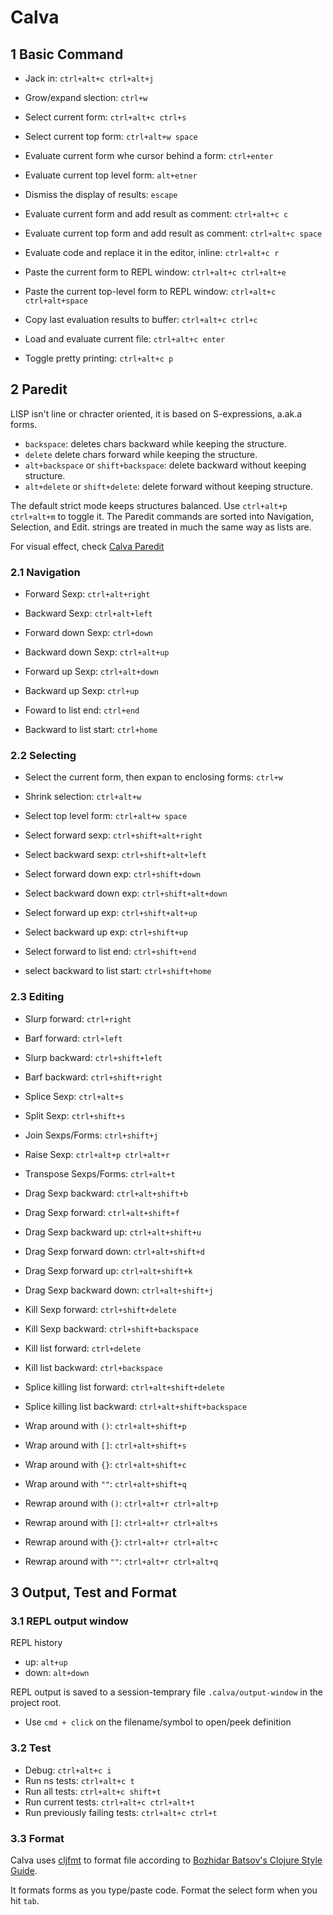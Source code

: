 # Calva

## 1 Basic Command

- Jack in: `ctrl+alt+c ctrl+alt+j`

- Grow/expand slection: `ctrl+w`
- Select current form: `ctrl+alt+c ctrl+s`
- Select current top form: `ctrl+alt+w space`

- Evaluate current form whe cursor behind a form: `ctrl+enter`
- Evaluate current top level form: `alt+etner`
- Dismiss the display of results: `escape`
- Evaluate current form and add result as comment: `ctrl+alt+c c`
- Evaluate current top form and add result as comment: `ctrl+alt+c space`
- Evaluate code and replace it in the editor, inline: `ctrl+alt+c r`

- Paste the current form to REPL window: `ctrl+alt+c ctrl+alt+e`
- Paste the current top-level form to REPL window: `ctrl+alt+c ctrl+alt+space`
- Copy last evaluation results to buffer: `ctrl+alt+c ctrl+c`

- Load and evaluate current file: `ctrl+alt+c enter`
- Toggle pretty printing: `ctrl+alt+c p`

## 2 Paredit

LISP isn't line or chracter oriented, it is based on S-expressions, a.ak.a forms.

- `backspace`: deletes chars backward while keeping the structure.
- `delete` delete chars forward while keeping the structure.
- `alt+backspace` or `shift+backspace`: delete backward without keeping structure.
- `alt+delete` or `shift+delete`: delete forward without keeping structure.

The default strict mode keeps structures balanced. Use `ctrl+alt+p ctrl+alt+m` to toggle it. The Paredit commands are sorted into Navigation, Selection, and Edit. strings are treated in much the same way as lists are.

For visual effect, check [Calva Paredit](https://calva.io/paredit/)

### 2.1 Navigation

- Forward Sexp: `ctrl+alt+right`
- Backward Sexp: `ctrl+alt+left`

- Forward down Sexp: `ctrl+down`
- Backward down Sexp: `ctrl+alt+up`
- Forward up Sexp: `ctrl+alt+down`
- Backward up Sexp: `ctrl+up`
- Foward to list end: `ctrl+end`
- Backward to list start: `ctrl+home`

### 2.2 Selecting

- Select the current form, then expan to enclosing forms: `ctrl+w`
- Shrink selection: `ctrl+alt+w`
- Select top level form: `ctrl+alt+w space`
- Select forward sexp: `ctrl+shift+alt+right`
- Select backward sexp: `ctrl+shift+alt+left`

- Select forward down exp: `ctrl+shift+down`
- Select backward down exp: `ctrl+shift+alt+down`
- Select forward up exp: `ctrl+shift+alt+up`
- Select backward up exp: `ctrl+shift+up`
- Select forward to list end: `ctrl+shift+end`
- select backward to list start: `ctrl+shift+home`

### 2.3 Editing

- Slurp forward: `ctrl+right`
- Barf forward: `ctrl+left`
- Slurp backward: `ctrl+shift+left`
- Barf backward: `ctrl+shift+right`

- Splice Sexp: `ctrl+alt+s`
- Split Sexp: `ctrl+shift+s`

- Join Sexps/Forms: `ctrl+shift+j`
- Raise Sexp: `ctrl+alt+p ctrl+alt+r`
- Transpose Sexps/Forms: `ctrl+alt+t`

- Drag Sexp backward: `ctrl+alt+shift+b`
- Drag Sexp forward: `ctrl+alt+shift+f`
- Drag Sexp backward up: `ctrl+alt+shift+u`
- Drag Sexp forward down: `ctrl+alt+shift+d`
- Drag Sexp forward up: `ctrl+alt+shift+k`
- Drag Sexp backward down: `ctrl+alt+shift+j`

- Kill Sexp forward: `ctrl+shift+delete`
- Kill Sexp backward: `ctrl+shift+backspace`
- Kill list forward: `ctrl+delete`
- Kill list backward: `ctrl+backspace`
- Splice killing list forward: `ctrl+alt+shift+delete`
- Splice killing list backward: `ctrl+alt+shift+backspace`

- Wrap around with `()`: `ctrl+alt+shift+p`
- Wrap around with `[]`: `ctrl+alt+shift+s`
- Wrap around with `{}`: `ctrl+alt+shift+c`
- Wrap around with `""`: `ctrl+alt+shift+q`
- Rewrap around with `()`: `ctrl+alt+r ctrl+alt+p`
- Rewrap around with `[]`: `ctrl+alt+r ctrl+alt+s`
- Rewrap around with `{}`: `ctrl+alt+r ctrl+alt+c`
- Rewrap around with `""`: `ctrl+alt+r ctrl+alt+q`

## 3 Output, Test and Format

### 3.1 REPL output window

REPL history

- up: `alt+up`
- down: `alt+down`

REPL output is saved to a session-temprary file `.calva/output-window` in the project root.

- Use `cmd + click` on the filename/symbol to open/peek definition

### 3.2 Test

- Debug: `ctrl+alt+c i`
- Run ns tests: `ctrl+alt+c t`
- Run all tests: `ctrl+alt+c shift+t`
- Run current tests: `ctrl+alt+c ctrl+alt+t`
- Run previously failing tests: `ctrl+alt+c ctrl+t`

### 3.3 Format

Calva uses [cljfmt](https://github.com/weavejester/cljfmt) to format file according to [Bozhidar Batsov's Clojure Style Guide](https://github.com/bbatsov/clojure-style-guide).

It formats forms as you type/paste code. Format the select form when you hit `tab`.

